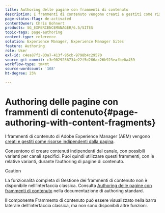```yaml
---
title: Authoring delle pagine con frammenti di contenuto
description: I frammenti di contenuto vengono creati e gestiti come risorse indipendenti dalla pagina. Consentono di creare contenuti indipendenti dal canale, oltre a varianti.
page-status-flag: de-activated
contentOwner: Chris Bohnert
products: SG_EXPERIENCEMANAGER/6.5/SITES
topic-tags: page-authoring
content-type: reference
solution: Experience Manager, Experience Manager Sites
feature: Authoring
role: User
exl-id: c4ea87f2-83a7-413f-95cb-9798b4c29570
source-git-commit: c3e9029236734e22f5d266ac26b923eafbe0a459
workflow-type: tm+mt
source-wordcount: '108'
ht-degree: 25%

---
```


# Authoring delle pagine con frammenti di contenuto{#page-authoring-with-content-fragments}

I frammenti di contenuto di Adobe Experience Manager (AEM) vengono [creati e gestiti come risorse indipendenti dalla pagina](/help/assets/content-fragments/content-fragments.md).

Consentono di creare contenuti indipendenti dal canale, con possibili varianti per canali specifici. Puoi quindi utilizzare questi frammenti, con le relative varianti, durante l’authoring di pagine di contenuto.

>[!CAUTION]
>
>La funzionalità completa di Gestione dei frammenti di contenuto non è disponibile nell’interfaccia classica. Consulta [Authoring delle pagine con frammenti di contenuto](/help/sites-authoring/content-fragments.md) nella documentazione di authoring standard.
>
>Il componente Frammento di contenuto può essere visualizzato nella barra laterale dell’interfaccia classica, ma non sono disponibili altre funzioni.
